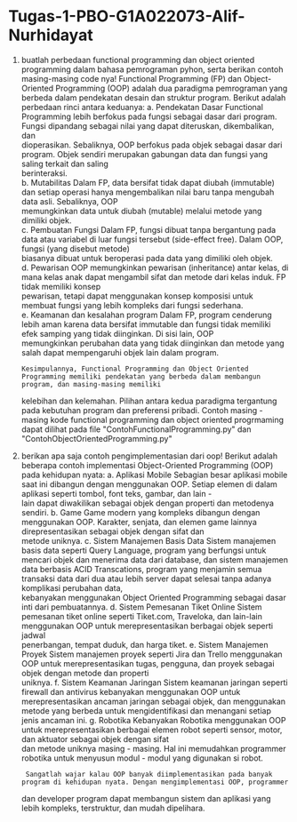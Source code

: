 # Tugas-1-PBO-G1A022073-Alif-Nurhidayat

1. buatlah perbedaan functional programming dan object oriented programming dalam bahasa pemrograman pyhon, serta berikan contoh masing-masing code nya!
        Functional Programming (FP) dan Object-Oriented Programming (OOP) adalah dua paradigma pemrograman yang berbeda dalam pendekatan desain dan struktur program. 
   Berikut adalah perbedaan rinci antara keduanya:
   a. Pendekatan Dasar
           Functional Programming lebih berfokus pada fungsi sebagai dasar dari program. Fungsi dipandang sebagai nilai yang dapat diteruskan, dikembalikan, dan     
      dioperasikan. Sebaliknya, OOP berfokus pada objek sebagai dasar dari program. Objek sendiri merupakan gabungan data dan fungsi yang saling terkait dan saling  
      berinteraksi.                                                                                                                                                  
   b. Mutabilitas
           Dalam FP, data bersifat tidak dapat diubah (immutable) dan setiap operasi hanya mengembalikan nilai baru tanpa mengubah data asli. Sebaliknya, OOP        
      memungkinkan data untuk diubah (mutable) melalui metode yang dimiliki objek.                                                                                   
   c. Pembuatan Fungsi
           Dalam FP, fungsi dibuat tanpa bergantung pada data atau variabel di luar fungsi tersebut (side-effect free). Dalam OOP, fungsi (yang disebut metode)      
      biasanya dibuat untuk beroperasi pada data yang dimiliki oleh objek.                                                                                           
   d. Pewarisan
           OOP memungkinkan pewarisan (inheritance) antar kelas, di mana kelas anak dapat mengambil sifat dan metode dari kelas induk. FP tidak memiliki konsep      
      pewarisan, tetapi dapat menggunakan konsep komposisi untuk membuat fungsi yang lebih kompleks dari fungsi sederhana.                                           
   e. Keamanan dan kesalahan program
           Dalam FP, program cenderung lebih aman karena data bersifat immutable dan fungsi tidak memiliki efek samping yang tidak diinginkan. Di sisi lain, OOP     
      memungkinkan perubahan data yang tidak diinginkan dan metode yang salah dapat mempengaruhi objek lain dalam program.                                        
      
       Kesimpulannya, Functional Programming dan Object Oriented Programming memiliki pendekatan yang berbeda dalam membangun program, dan masing-masing memiliki 
   kelebihan dan kelemahan. Pilihan antara kedua paradigma tergantung pada kebutuhan program dan preferensi pribadi. Contoh masing - masing kode functional
   programming dan object oriented progrmaming dapat dilihat pada file "ContohFunctionalProgramming.py" dan "ContohObjectOrientedProgramming.py"

2. berikan apa saja contoh pengimplementasian dari oop!
  Berikut adalah beberapa contoh implementasi Object-Oriented Programming (OOP) pada kehidupan nyata:
   a. Aplikasi Mobile
           Sebagian besar aplikasi mobile saat ini dibangun dengan menggunakan OOP. Setiap elemen di dalam aplikasi seperti tombol, font teks, gambar, dan lain -    
      lain dapat diwakilikan sebagai objek dengan properti dan metodenya sendiri.
   b. Game
           Game modern yang kompleks dibangun dengan menggunakan OOP. Karakter, senjata, dan elemen game lainnya direpresentasikan sebagai objek dengan sifat dan    
      metode uniknya.
   c. Sistem Manajemen Basis Data
           Sistem manajemen basis data seperti Query Language, program yang berfungsi untuk mencari objek dan menerima data dari database, dan sistem manajemen data 
      berbasis ACID Transcations, program yang menjamin semua transaksi data dari dua atau lebih server dapat selesai tanpa adanya komplikasi perubahan data,        
      kebanyakan menggunakan Object Oriented Programming sebagai dasar inti dari pembuatannya.
   d. Sistem Pemesanan Tiket Online
           Sistem pemesanan tiket online seperti Tiket.com, Traveloka, dan lain-lain menggunakan OOP untuk merepresentasikan berbagai objek seperti jadwal           
      penerbangan, tempat duduk, dan harga tiket.
   e. Sistem Manajemen Proyek
      Sistem manajemen proyek seperti Jira dan Trello menggunakan OOP untuk merepresentasikan tugas, pengguna, dan proyek sebagai objek dengan metode dan properti   
      uniknya.
   f. Sistem Keamanan Jaringan
           Sistem keamanan jaringan seperti firewall dan antivirus kebanyakan menggunakan OOP untuk merepresentasikan ancaman jaringan sebagai objek, dan menggunakan
      metode yang berbeda untuk mengidentifikasi dan menangani setiap jenis ancaman ini.
   g. Robotika
           Kebanyakan Robotika menggunakan OOP untuk merepresentasikan berbagai elemen robot seperti sensor, motor, dan aktuator sebagai objek dengan sifat          
      dan metode uniknya masing - masing. Hal ini memudahkan programmer robotika untuk menyusun modul - modul yang digunakan si robot.      
      
        Sangatlah wajar kalau OOP banyak diimplementasikan pada banyak program di kehidupan nyata. Dengan mengimplementasi OOP, programmer
   dan developer program dapat membangun sistem dan aplikasi yang lebih kompleks, terstruktur, dan mudah dipelihara.
